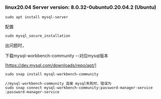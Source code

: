 ### linux20.04 Server version: 8.0.32-0ubuntu0.20.04.2 (Ubuntu)



```shell
sudo apt install mysql-server
```

配置

```shell
sudo mysql_secure_installation 
```

出问题时，



下载mysql-workbench-community --对应mysql版本

[https://dev.mysql.com/downloads/repo/apt/]

```shell
sudo snap install mysql-workbench-community

//mysql-workbench-community 连接 mysql失败时，错误为
sudo snap connect mysql-workbench-community:password-manager-service :password-manager-service


```

